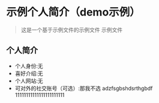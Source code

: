 # 示例个人简介（demo示例）
>这是一个基于示例文件的示例文件
>示例文件

## 个人简介

- 个人身份:无
- 喜好介绍:无
- 个人网站:无
- 可对外的社交账号（可选）:那我不选
adzfsgbshdsrthgbdf
11111111111111111111111
